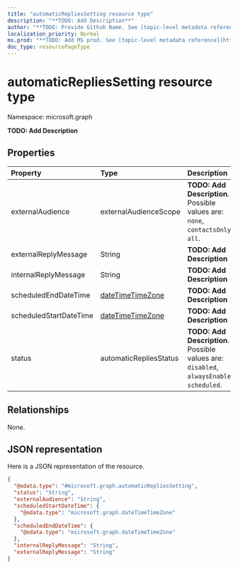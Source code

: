 ```yaml
---
title: "automaticRepliesSetting resource type"
description: "**TODO: Add Description**"
author: "**TODO: Provide Github Name. See [topic-level metadata reference](https://msgo.azurewebsites.net/add/document/guidelines/metadata.html#topic-level-metadata)**"
localization_priority: Normal
ms.prod: "**TODO: Add MS prod. See [topic-level metadata reference](https://msgo.azurewebsites.net/add/document/guidelines/metadata.html#topic-level-metadata)**"
doc_type: resourcePageType
---
```


# automaticRepliesSetting resource type


Namespace: microsoft.graph

**TODO: Add Description**

## Properties
|Property|Type|Description|
|:---|:---|:---|
|externalAudience|externalAudienceScope|**TODO: Add Description**. Possible values are: `none`, `contactsOnly`, `all`.|
|externalReplyMessage|String|**TODO: Add Description**|
|internalReplyMessage|String|**TODO: Add Description**|
|scheduledEndDateTime|[dateTimeTimeZone](../resources/datetimetimezone.md)|**TODO: Add Description**|
|scheduledStartDateTime|[dateTimeTimeZone](../resources/datetimetimezone.md)|**TODO: Add Description**|
|status|automaticRepliesStatus|**TODO: Add Description**. Possible values are: `disabled`, `alwaysEnabled`, `scheduled`.|

## Relationships
None.

## JSON representation
Here is a JSON representation of the resource.
<!-- {
  "blockType": "resource",
  "@odata.type": "microsoft.graph.automaticRepliesSetting"
}
-->
``` json
{
  "@odata.type": "#microsoft.graph.automaticRepliesSetting",
  "status": "String",
  "externalAudience": "String",
  "scheduledStartDateTime": {
    "@odata.type": "microsoft.graph.dateTimeTimeZone"
  },
  "scheduledEndDateTime": {
    "@odata.type": "microsoft.graph.dateTimeTimeZone"
  },
  "internalReplyMessage": "String",
  "externalReplyMessage": "String"
}
```

